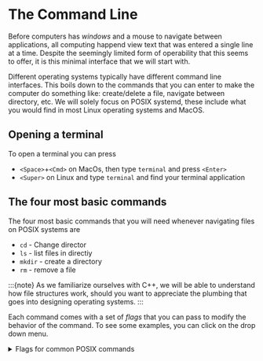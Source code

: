 # The Command Line
Before computers has _windows_ and a mouse to navigate between applications, all computing happend view text that was entered a single line at a time.
Despite the seemingly limited form of operability that this seems to offer, it is this minimal interface that we will start with.

Different operating systems typically have different command line interfaces.
This boils down to the commands that you can enter to make the computer do something like: create/delete a file, navigate between directory, etc.
We will solely focus on POSIX systemd, these include what you would find in most Linux operating systems and MacOS.

## Opening a terminal
To open a terminal you can press
- `<Space>`+`<Cmd>` on MacOs, then type `terminal` and press `<Enter>`
- `<Super>` on Linux and type `terminal` and find your terminal application

## The four most basic commands
The four most basic commands that you will need whenever navigating files on POSIX systems are
- `cd` - Change director
- `ls` - list files in directiy
- `mkdir` - create a directory
- `rm` - remove a file

:::{note}
As we familiarize ourselves with C++, we will be able to understand how file structures work, should you want to appreciate the plumbing that goes into designing operating systems.
:::

Each command comes with a set of _flags_ that you can pass to modify the behavior of the command.
To see some examples, you can click on the drop down menu. 

<details>
  <summary>Flags for common POSIX commands</summary>
  Here I include some example commands and their flags and show what their execution looks like
  
  ### `cd`
 
  `cd` - here there are no flags we will ever really need to worry about

  ### `ls`
  
  ````{tab} ls  
  Noting is here
  ````
  ````{tab} ls -1
  lists one file per line
  ````
  ````{tab} ls -l 
  lists files with privileges, author, owner, timestamps
  ````

</details>
